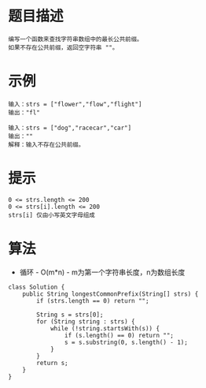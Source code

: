 # 题目描述
	编写一个函数来查找字符串数组中的最长公共前缀。
	如果不存在公共前缀，返回空字符串 ""。

# 示例
	输入：strs = ["flower","flow","flight"]
	输出："fl"

	输入：strs = ["dog","racecar","car"]
	输出：""
	解释：输入不存在公共前缀。

# 提示
	0 <= strs.length <= 200
	0 <= strs[i].length <= 200
	strs[i] 仅由小写英文字母组成

# 算法
* 循环 - O(m*n) - m为第一个字符串长度，n为数组长度
```
class Solution {
    public String longestCommonPrefix(String[] strs) {
    	if (strs.length == 0) return "";
        
        String s = strs[0];
        for (String string : strs) {
            while (!string.startsWith(s)) {
                if (s.length() == 0) return "";
                s = s.substring(0, s.length() - 1);
            }
        }
        return s;
    }
}
```
